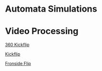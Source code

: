 # Automata Simulations

# Video Processing

[360 Kickflip](https://raw.githubusercontent.com/scott-robbins/Research/master/Visual/Simulations/basic_preprocessing.mp4)

[Kickflip](https://raw.githubusercontent.com/scott-robbins/Research/master/Visual/Simulations/basic_preprocessing3.mp4)

[Fronside Flip](https://raw.githubusercontent.com/scott-robbins/Research/master/Visual/Simulations/frontside_flip.mp4)

[]()

[]()

[]()